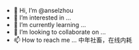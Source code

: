 - 👋 Hi, I’m @anselzhou
- 👀 I’m interested in ...
- 🌱 I’m currently learning ...
- 💞️ I’m looking to collaborate on ...
- 📫 How to reach me ...
中年社畜，在线内耗
<!---
anselzhou/anselzhou is a ✨ special ✨ repository because its `README.md` (this file) appears on your GitHub profile.
You can click the Preview link to take a look at your changes.
--->
